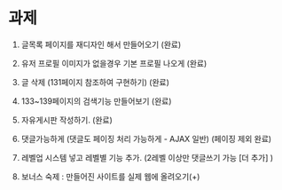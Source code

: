 # 과제
1. 글목록 페이지를 재디자인 해서 만들어오기 (완료)

2. 유저 프로필 이미지가 없을경우 기본 프로필 나오게 (완료)

3. 글 삭제 (131페이지 참조하여 구현하기) (완료)

4. 133~139페이지의 검색기능 만들어보기 (완료)

5. 자유게시판 작성하기. (완료)

6. 댓글가능하게 (댓글도 페이징 처리 가능하게 - AJAX 일반) (페이징 제외 완료)

7. 레벨업 시스템 넣고 레벨별 기능 추가. (2레벨 이상만 댓글쓰기 가능 [더 추가] )

8. 보너스 숙제 : 만들어진 사이트를 실제 웹에 올려오기(+)
